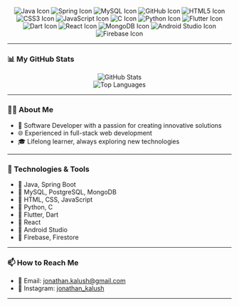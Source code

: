 <p align="center">
<img src="https://img.icons8.com/color/48/000000/java-coffee-cup-logo.png" alt="Java Icon" />
<img src="https://img.icons8.com/color/48/000000/spring-logo.png" alt="Spring Icon" />
<img src="https://img.icons8.com/ios-filled/50/4479A1/mysql-logo.png" alt="MySQL Icon" />
<img src="https://img.icons8.com/ios-filled/50/000000/github.png" alt="GitHub Icon" />
<img src="https://img.icons8.com/color/48/000000/html-5--v1.png" alt="HTML5 Icon" />
<img src="https://img.icons8.com/color/48/000000/css3.png" alt="CSS3 Icon" />
<img src="https://img.icons8.com/color/48/000000/javascript--v1.png" alt="JavaScript Icon" />
<img src="https://img.icons8.com/color/48/000000/c-programming.png" alt="C Icon" />
<img src="https://img.icons8.com/color/48/000000/python.png" alt="Python Icon" />
<img src="https://img.icons8.com/color/48/000000/flutter.png" alt="Flutter Icon" />
<img src="https://img.icons8.com/color/48/000000/dart.png" alt="Dart Icon" />
<img src="https://img.icons8.com/color/48/000000/react-native.png" alt="React Icon" />
<img src="https://img.icons8.com/color/48/000000/mongodb.png" alt="MongoDB Icon" />
<img src="https://img.icons8.com/color/48/000000/android-studio.png" alt="Android Studio Icon" />
<img src="https://img.icons8.com/color/48/000000/firebase.png" alt="Firebase Icon" />
</p>

---

### 📊 My GitHub Stats

<p align="center">
  <img src="https://github-readme-stats.vercel.app/api?username=kalush666&show_icons=true&theme=radical&cache_seconds=1800" alt="GitHub Stats" />
  <br>
  <img src="https://github-readme-stats.vercel.app/api/top-langs/?username=kalush666&layout=compact&theme=radical&cache_seconds=1800" alt="Top Languages" />
</p>

---

### 🧑‍💻 About Me

- 💼 Software Developer with a passion for creating innovative solutions
- 🌐 Experienced in full-stack web development
- 🎓 Lifelong learner, always exploring new technologies

---

### 🔧 Technologies & Tools

- 🔹 Java, Spring Boot
- 🔹 MySQL, PostgreSQL, MongoDB
- 🔹 HTML, CSS, JavaScript
- 🔹 Python, C
- 🔹 Flutter, Dart
- 🔹 React
- 🔹 Android Studio
- 🔹 Firebase, Firestore

---

### 📫 How to Reach Me

- 📧 Email: jonathan.kalush@gmail.com
- 📸 Instagram: [jonathan_kalush](https://www.instagram.com/jonathan_kalush)

---
